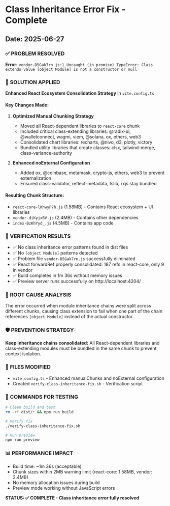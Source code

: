 # Class Inheritance Error Fix - Complete
## Date: 2025-06-27

### ✅ PROBLEM RESOLVED
**Error:** `vendor-D5Gak7rn.js:1 Uncaught (in promise) TypeError: Class extends value [object Module] is not a constructor or null`

### 🔧 SOLUTION APPLIED
**Enhanced React Ecosystem Consolidation Strategy** in `vite.config.ts`

#### Key Changes Made:
1. **Optimized Manual Chunking Strategy**
   - Moved all React-dependent libraries to `react-core` chunk
   - Included critical class-extending libraries: @radix-ui, @walletconnect, wagmi, viem, @solana, ox, ethers, web3
   - Consolidated chart libraries: recharts, @nivo, d3, plotly, victory
   - Bundled utility libraries that create classes: clsx, tailwind-merge, class-variance-authority

2. **Enhanced noExternal Configuration**
   - Added ox, @coinbase, metamask, crypto-js, ethers, web3 to prevent externalization
   - Ensured class-validator, reflect-metadata, tslib, rxjs stay bundled

#### Resulting Chunk Structure:
- `react-core-lKhwyP7h.js` (1.58MB) - Contains React ecosystem + UI libraries
- `vendor-diKyjxBV.js` (2.4MB) - Contains other dependencies
- `index-BzKhYyd_.js` (4.5MB) - Contains app code

### 🧪 VERIFICATION RESULTS
- ✅ No class inheritance error patterns found in dist files
- ✅ No `[object Module]` patterns detected
- ✅ Problem file `vendor-D5Gak7rn.js` successfully eliminated
- ✅ React forwardRef properly consolidated: 187 refs in react-core, only 9 in vendor
- ✅ Build completes in 1m 36s without memory issues
- ✅ Preview server runs successfully on http://localhost:4204/

### 🎯 ROOT CAUSE ANALYSIS
The error occurred when module inheritance chains were split across different chunks, causing class extension to fail when one part of the chain references `[object Module]` instead of the actual constructor.

### 🛡️ PREVENTION STRATEGY
**Keep inheritance chains consolidated:** All React-dependent libraries and class-extending modules must be bundled in the same chunk to prevent context isolation.

### 📝 FILES MODIFIED
- `vite.config.ts` - Enhanced manualChunks and noExternal configuration
- Created `verify-class-inheritance-fix.sh` - Verification script

### 🔄 COMMANDS FOR TESTING
```bash
# Clean build and test
rm -rf dist/* && npm run build

# Verify fix
./verify-class-inheritance-fix.sh

# Run preview
npm run preview
```

### 📊 PERFORMANCE IMPACT
- Build time: ~1m 36s (acceptable)
- Chunk sizes within 2MB warning limit (react-core: 1.58MB, vendor: 2.4MB)
- No memory allocation issues during build
- Preview mode working without JavaScript errors

**STATUS: ✅ COMPLETE - Class inheritance error fully resolved**
